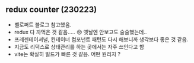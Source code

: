 ## redux counter (230223)
- 벨로퍼트 블로그 참고했음.
- redux 다 까먹은 것 같음..... 😥 옛날엔 안보고도 술술했는데..
- 프레젠테이셔널, 컨테이너 컴포넌트 패턴도 다시 해보니까 생각보다 좋은 것 같음.
- 지금도 리덕스로 상태관리를 하는 곳에서는 자주 쓰인다고 함
- vite는 확실히 빌드가 빠른 것 같음. 어떤 원리지 ?